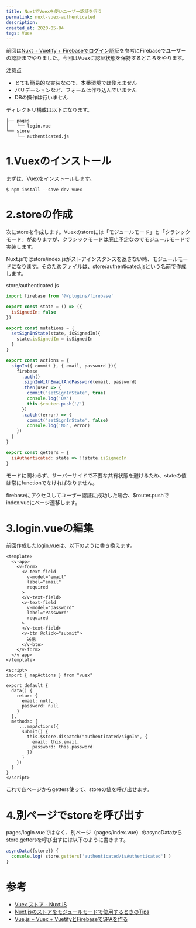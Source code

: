 ```yaml
---
title: NuxtでVuexを使いユーザー認証を行う
permalink: nuxt-vuex-authenticated
description: 
created_at: 2020-05-04
tags: Vuex
---
```


前回は[Nuxt + Vuetify + Firebaseでログイン認証](/nuxt-vuetify-firebase)を参考にFirebaseでユーザーの認証までやりました。今回はVuexに認証状態を保持するところをやります。  

注意点  
- とても簡易的な実装なので、本番環境では使えません
- バリデーションなど、フォームは作り込んでいません
- DBの操作は行いません
  
ディレクトリ構成は以下になります。
```
├── pages
│   └── login.vue
└── store
    └── authenticated.js
```


# 1.Vuexのインストール
まずは、Vuexをインストールします。

```
$ npm install --save-dev vuex
```

# 2.storeの作成
次にstoreを作成します。Vuexのstoreには「モジュールモード」と「クラシックモード」がありますが、クラシックモードは廃止予定なのでモジュールモードで実装します。
  
Nuxt.jsではstore/index.jsがストアインスタンスを返さない時、モジュールモードになります。そのためファイルは、store/authenticated.jsという名前で作成します。
  
store/authenticated.js

```js
import firebase from '@/plugins/firebase'

export const state = () => ({
  isSignedIn: false
})

export const mutations = {
  setSignInState(state, isSignedIn){
    state.isSignedIn = isSignedIn
  }
}

export const actions = {
  signIn({ commit }, { email, password }){
    firebase
      .auth()
      .signInWithEmailAndPassword(email, password)
      .then(user => {
        commit('setSignInState', true)
        console.log('OK')
        this.$router.push('/')
      })
      .catch((error) => {
        commit('setSignInState', false)
        console.log('NG', error)
    })
  }
}

export const getters = {
  isAuthenticated: state => !!state.isSignedIn
}
```
モードに関わらず、サーバーサイドで不要な共有状態を避けるため、stateの値は常にfunctionでなければなりません。
  
firebaseにアクセスしてユーザー認証に成功した場合、$router.pushでindex.vueにページ遷移します。

# 3.login.vueの編集
前回作成した[login.vue](/nuxt-vuetify-firebase)は、以下のように書き換えます。

```vue
<template>
  <v-app>
    <v-form>
      <v-text-field
        v-model="email"
        label="email"
        required
      >
      </v-text-field>
      <v-text-field
        v-model="password"
        label="Password"
        required
      >
      </v-text-field>
      <v-btn @click="submit">
        送信
      </v-btn>
    </v-form>
  </v-app>
</template>

<script>
import { mapActions } from "vuex"

export default {
  data() {
    return {
      email: null,
      password: null
    }
  },
  methods: {
     ...mapActions({
      submit() {
        this.$store.dispatch("authenticated/signIn", {
          email: this.email,
          password: this.password
        })
      }
    })
  }
}
</script>
```

これで各ページからgetters使って、storeの値を呼び出せます。

# 4.別ページでstoreを呼び出す
pages/login.vueではなく、別ページ（pages/index.vue）のasyncDataからstore.gettersを呼び出すには以下のように書きます。

```js
asyncData({store}) {
  console.log( store.getters['authenticated/isAuthenticated'] )
}
```

# 参考
- [Vuex ストア - NuxtJS](https://ja.nuxtjs.org/guide/vuex-store/)
- [Nuxt.jsのストアをモジュールモードで使用するときのTips](https://qiita.com/y-miine/items/028c73aa3f87e983ed4c)
- [Vue.js + Vuex + VuetifyとFirebaseでSPAを作る](https://nmomos.com/tips/2019/11/23/vue-firebase-spa-4/)
